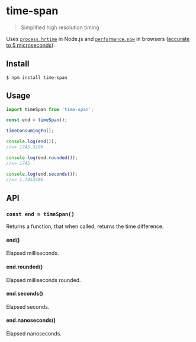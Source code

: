 # time-span

> Simplified high resolution timing

Uses [`process.hrtime`](https://nodejs.org/api/process.html#processhrtimebigint) in Node.js and [`performance.now`](https://developer.mozilla.org/en-US/docs/Web/API/Performance/now) in browsers ([accurate to 5 microseconds](https://developer.mozilla.org/en-US/docs/Web/API/DOMHighResTimeStamp)).

## Install

```
$ npm install time-span
```

## Usage

```js
import timeSpan from 'time-span';

const end = timeSpan();

timeConsumingFn();

console.log(end());
//=> 1745.3186

console.log(end.rounded());
//=> 1745

console.log(end.seconds());
//=> 1.7453186
```

## API

### `const end = timeSpan()`

Returns a function, that when called, returns the time difference.

#### end()

Elapsed milliseconds.

#### end.rounded()

Elapsed milliseconds rounded.

#### end.seconds()

Elapsed seconds.

#### end.nanoseconds()

Elapsed nanoseconds.
